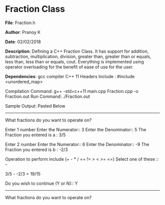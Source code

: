 # Fraction Class


**File**: Fraction.h

**Author**: Pranoy K

**Date**: 02/02/2018

**Description**: Defining a C++ Fraction Class. It has support for addition, subtraction, multiplication, division, greater than, greater than or equals, less than, less than or equals, cout. Everything is implemented using operator overloading for the benefit of ease of use for the user.

**Dependencies**: gcc compiler C++ 11
Headers Include : #include <cmath> <string> <exception> <algorithm> <vector> <unordered_map> <utility>

Compilation Command:  g++ -std=c++11 main.cpp Fraction.cpp -o Fraction.out
Run Command: ./Fraction.out

Sample Output: Pasted Below

-------------------------------------------------------------

What fractions do you want to operate on?

Enter 1 number
Enter the Numerator:: 3
Enter the Denominator:: 5
The Fraction you entered is a : 3/5

Enter 2 number
Enter the Numerator:: 6
Enter the Denominator:: -9
The Fraction you entered is b : -2/3

Operation to perform include (+ - * / == != > < >= <=) 
Select one of these :: -

3/5 - -2/3 = 19/15

Do you wish to continue (Y or N):: Y

-------------------------------------------------------------

What fractions do you want to operate on?